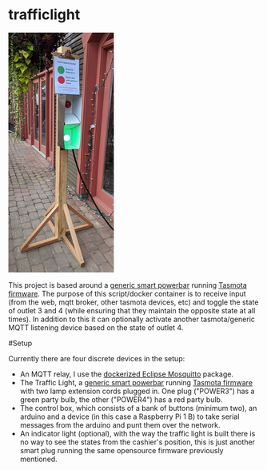 # trafficlight

![Image of my handywork](/img/trafficlight.jpg)

This project is based around a [generic smart powerbar](https://www.amazon.ca/dp/B076VRH9WP) running [Tasmota 
firmware](https://tasmota.github.io/docs/). The purpose of this script/docker container is to receive input 
(from the web, mqtt broker, other tasmota devices, etc) and toggle the state of outlet 3 and 4 (while ensuring 
that they maintain the opposite state at all times). In addition to this it can optionally activate another 
tasmota/generic MQTT listening device based on the state of outlet 4.

#Setup

Currently there are four discrete devices in the setup:

* An MQTT relay, I use the [dockerized Eclipse Mosquitto](https://hub.docker.com/_/eclipse-mosquitto) package.
* The Traffic Light, a [generic smart powerbar](https://www.amazon.ca/dp/B076VRH9WP) running [Tasmota
firmware](https://tasmota.github.io/docs/) with two lamp extension cords plugged in. One plug ("POWER3") has a green party bulb, the other ("POWER4") has a red party bulb.
* The control box, which consists of a bank of buttons (minimum two), an arduino and a device (in this case a Raspberry Pi 1 B) to take serial messages from the arduino and punt them over the network.
* An indicator light (optional), with the way the traffic light is built there is no way to see the states from the cashier's position, this is just another smart plug running the same opensource firmware previously mentioned.

